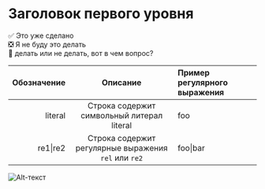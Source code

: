 # Заголовок первого уровня
:white_check_mark: Это уже сделано    
:negative_squared_cross_mark: Я не буду это делать    
:black_square_button: делать или не делать, вот в чем вопрос?

| Обозначение | Описание | Пример регулярного выражения|
|----:|:----:|:----------|
| literal | Строка содержит символьный литерал literal | foo |
| re1&#124;re2 | Строка содержит регулярные выражения `rel` или `re2` | foo&#124;bar |

![Alt-текст](https://sun9-44.userapi.com/impf/FJfD-tIZGyfNVFwGlR1f6S5TKEJTNVXLQivcew/vlAdZW95AJM.jpg?size=586x459&quality=96&sign=0c1804ef7b0444e1822e0511a48b5d85&type=album)
